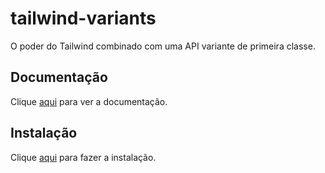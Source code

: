# tailwind-variants

O poder do Tailwind combinado com uma API variante de primeira classe.

## Documentação

Clique [aqui](https://www.npmjs.com/package/tailwind-variants) para ver a documentação.

## Instalação

Clique [aqui](https://www.npmjs.com/package/tailwind-variants) para fazer a instalação.